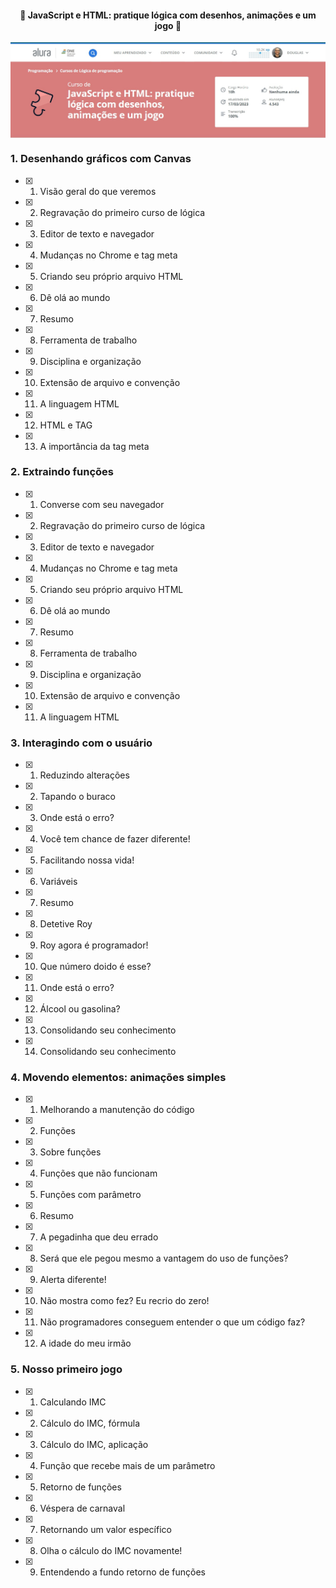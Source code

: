 <h4 align="center">
 🚧 JavaScript e HTML: pratique lógica com desenhos, animações e um jogo 🚀
</h4>
 
<p align="center" style="display: flex; align-items: flex-start; justify-content: center;">
  <img alt="javascript_html" title="#javascript_html" src="../.github/2-javascript_html_pratique_logica_desenhos_animacoes_e_jogo.jpg" > 
</p>  

### 1. Desenhando gráficos com Canvas

- [x] 1. Visão geral do que veremos
- [x] 2. Regravação do primeiro curso de lógica
- [x] 3. Editor de texto e navegador
- [x] 4. Mudanças no Chrome e tag meta
- [x] 5. Criando seu próprio arquivo HTML
- [x] 6. Dê olá ao mundo
- [x] 7. Resumo
- [x] 8. Ferramenta de trabalho
- [x] 9. Disciplina e organização
- [x] 10. Extensão de arquivo e convenção
- [x] 11. A linguagem HTML
- [x] 12. HTML e TAG
- [x] 13. A importância da tag meta

### 2. Extraindo funções

- [x] 1. Converse com seu navegador
- [x] 2. Regravação do primeiro curso de lógica
- [x] 3. Editor de texto e navegador
- [x] 4. Mudanças no Chrome e tag meta
- [x] 5. Criando seu próprio arquivo HTML
- [x] 6. Dê olá ao mundo
- [x] 7. Resumo
- [x] 8. Ferramenta de trabalho
- [x] 9. Disciplina e organização
- [x] 10. Extensão de arquivo e convenção
- [x] 11. A linguagem HTML

### 3. Interagindo com o usuário

- [x] 1. Reduzindo alterações 
- [x] 2. Tapando o buraco
- [x] 3. Onde está o erro?
- [x] 4. Você tem chance de fazer diferente!
- [x] 5. Facilitando nossa vida!
- [x] 6. Variáveis
- [x] 7. Resumo
- [x] 8. Detetive Roy
- [x] 9. Roy agora é programador!
- [x] 10. Que número doido é esse?
- [x] 11. Onde está o erro?
- [x] 12. Álcool ou gasolina?
- [x] 13. Consolidando seu conhecimento
- [x] 14. Consolidando seu conhecimento

### 4. Movendo elementos: animações simples

- [x] 1. Melhorando a manutenção do código
- [x] 2. Funções
- [x] 3. Sobre funções
- [x] 4. Funções que não funcionam
- [x] 5. Funções com parâmetro
- [x] 6. Resumo
- [x] 7. A pegadinha que deu errado
- [x] 8. Será que ele pegou mesmo a vantagem do uso de funções?
- [x] 9. Alerta diferente!
- [x] 10. Não mostra como fez? Eu recrio do zero!
- [x] 11. Não programadores conseguem  entender o que um código faz?
- [x] 12. A idade do meu irmão 

### 5. Nosso primeiro jogo

- [x] 1. Calculando IMC
- [x] 2. Cálculo do IMC, fórmula
- [x] 3. Cálculo do IMC, aplicação
- [x] 4. Função que recebe mais de um parâmetro
- [x] 5. Retorno de funções
- [x] 6. Véspera de carnaval
- [x] 7. Retornando um valor específico
- [x] 8. Olha o cálculo do IMC novamente!
- [x] 9. Entendendo a fundo retorno de funções  

